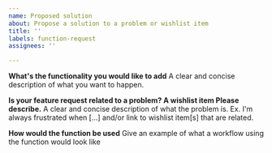 ```yaml
---
name: Proposed solution
about: Propose a solution to a problem or wishlist item
title: ''
labels: function-request
assignees: ''

---
```


**What's the functionality you would like to add**
A clear and concise description of what you want to happen.


**Is your feature request related to a problem? A wishlist item Please describe.**
A clear and concise description of what the problem is. Ex. I'm always frustrated when [...] and/or link to wishlist item[s] that are related.

**How would the function be used**
Give an example of what a workflow using the function would look like
